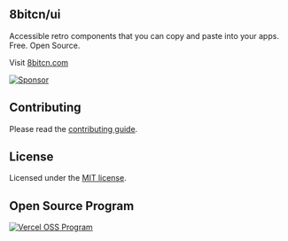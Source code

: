 ## 8bitcn/ui

Accessible retro components that you can copy and paste into your apps. Free. Open Source.

Visit [8bitcn.com](https://8bitcn.com/)

[![Sponsor](https://img.shields.io/static/v1?label=Sponsor&message=❤&logo=GitHub&color=#fe8e86)](https://github.com/sponsors/theorcdev)

## Contributing

Please read the [contributing guide](/contributing.md).

## License

Licensed under the [MIT license](/license.md).

## Open Source Program

<a href="https://vercel.com/oss">
  <img alt="Vercel OSS Program" src="https://vercel.com/oss/program-badge.svg" />
</a>
